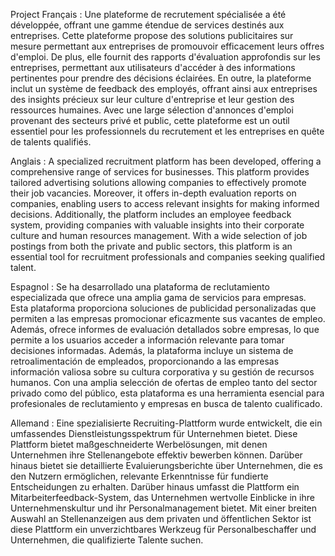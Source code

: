 Project
Français :
Une plateforme de recrutement spécialisée a été développée, offrant une gamme étendue de services destinés aux entreprises. Cette plateforme propose des solutions publicitaires sur mesure permettant aux entreprises de promouvoir efficacement leurs offres d'emploi. De plus, elle fournit des rapports d'évaluation approfondis sur les entreprises, permettant aux utilisateurs d'accéder à des informations pertinentes pour prendre des décisions éclairées. En outre, la plateforme inclut un système de feedback des employés, offrant ainsi aux entreprises des insights précieux sur leur culture d'entreprise et leur gestion des ressources humaines. Avec une large sélection d'annonces d'emploi provenant des secteurs privé et public, cette plateforme est un outil essentiel pour les professionnels du recrutement et les entreprises en quête de talents qualifiés.

Anglais :
A specialized recruitment platform has been developed, offering a comprehensive range of services for businesses. This platform provides tailored advertising solutions allowing companies to effectively promote their job vacancies. Moreover, it offers in-depth evaluation reports on companies, enabling users to access relevant insights for making informed decisions. Additionally, the platform includes an employee feedback system, providing companies with valuable insights into their corporate culture and human resources management. With a wide selection of job postings from both the private and public sectors, this platform is an essential tool for recruitment professionals and companies seeking qualified talent.

Espagnol :
Se ha desarrollado una plataforma de reclutamiento especializada que ofrece una amplia gama de servicios para empresas. Esta plataforma proporciona soluciones de publicidad personalizadas que permiten a las empresas promocionar eficazmente sus vacantes de empleo. Además, ofrece informes de evaluación detallados sobre empresas, lo que permite a los usuarios acceder a información relevante para tomar decisiones informadas. Además, la plataforma incluye un sistema de retroalimentación de empleados, proporcionando a las empresas información valiosa sobre su cultura corporativa y su gestión de recursos humanos. Con una amplia selección de ofertas de empleo tanto del sector privado como del público, esta plataforma es una herramienta esencial para profesionales de reclutamiento y empresas en busca de talento cualificado.

Allemand :
Eine spezialisierte Recruiting-Plattform wurde entwickelt, die ein umfassendes Dienstleistungsspektrum für Unternehmen bietet. Diese Plattform bietet maßgeschneiderte Werbelösungen, mit denen Unternehmen ihre Stellenangebote effektiv bewerben können. Darüber hinaus bietet sie detaillierte Evaluierungsberichte über Unternehmen, die es den Nutzern ermöglichen, relevante Erkenntnisse für fundierte Entscheidungen zu erhalten. Darüber hinaus umfasst die Plattform ein Mitarbeiterfeedback-System, das Unternehmen wertvolle Einblicke in ihre Unternehmenskultur und ihr Personalmanagement bietet. Mit einer breiten Auswahl an Stellenanzeigen aus dem privaten und öffentlichen Sektor ist diese Plattform ein unverzichtbares Werkzeug für Personalbeschaffer und Unternehmen, die qualifizierte Talente suchen.





